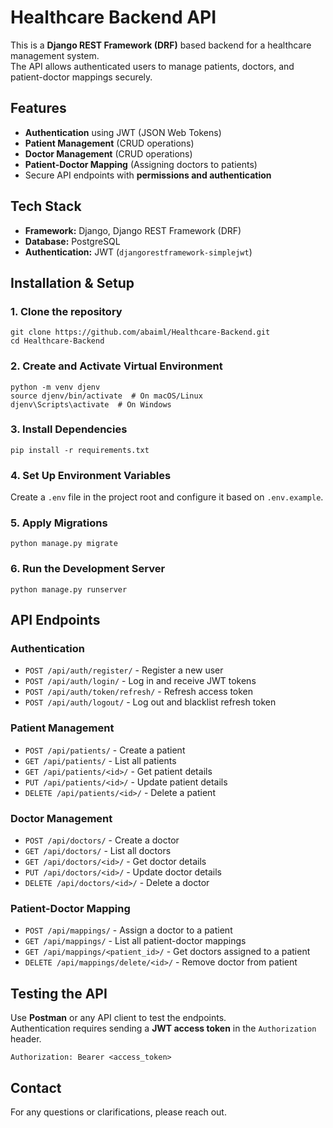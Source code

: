 # Healthcare Backend API

This is a **Django REST Framework (DRF)** based backend for a healthcare management system.  
The API allows authenticated users to manage patients, doctors, and patient-doctor mappings securely.

## **Features**

- **Authentication** using JWT (JSON Web Tokens)
- **Patient Management** (CRUD operations)
- **Doctor Management** (CRUD operations)
- **Patient-Doctor Mapping** (Assigning doctors to patients)
- Secure API endpoints with **permissions and authentication**

## **Tech Stack**

- **Framework:** Django, Django REST Framework (DRF)
- **Database:** PostgreSQL
- **Authentication:** JWT (`djangorestframework-simplejwt`)

## **Installation & Setup**

### **1. Clone the repository**
  ```
  git clone https://github.com/abaiml/Healthcare-Backend.git
  cd Healthcare-Backend
  ```

### **2. Create and Activate Virtual Environment**  
```
python -m venv djenv
source djenv/bin/activate  # On macOS/Linux
djenv\Scripts\activate  # On Windows
```

### **3. Install Dependencies**  
```
pip install -r requirements.txt
```

### **4. Set Up Environment Variables**  
Create a `.env` file in the project root and configure it based on `.env.example`.

### **5. Apply Migrations**  
```
python manage.py migrate
```

### **6. Run the Development Server**  
```
python manage.py runserver
```

## **API Endpoints**

### **Authentication**  
- `POST /api/auth/register/` - Register a new user  
- `POST /api/auth/login/` - Log in and receive JWT tokens  
- `POST /api/auth/token/refresh/` - Refresh access token  
- `POST /api/auth/logout/` - Log out and blacklist refresh token  

### **Patient Management**  
- `POST /api/patients/` - Create a patient  
- `GET /api/patients/` - List all patients  
- `GET /api/patients/<id>/` - Get patient details  
- `PUT /api/patients/<id>/` - Update patient details  
- `DELETE /api/patients/<id>/` - Delete a patient  

### **Doctor Management**  
- `POST /api/doctors/` - Create a doctor  
- `GET /api/doctors/` - List all doctors  
- `GET /api/doctors/<id>/` - Get doctor details  
- `PUT /api/doctors/<id>/` - Update doctor details  
- `DELETE /api/doctors/<id>/` - Delete a doctor  

### **Patient-Doctor Mapping**  
- `POST /api/mappings/` - Assign a doctor to a patient  
- `GET /api/mappings/` - List all patient-doctor mappings  
- `GET /api/mappings/<patient_id>/` - Get doctors assigned to a patient  
- `DELETE /api/mappings/delete/<id>/` - Remove doctor from patient  

## **Testing the API**

Use **Postman** or any API client to test the endpoints.  
Authentication requires sending a **JWT access token** in the `Authorization` header.

```
Authorization: Bearer <access_token>
```

## **Contact**

For any questions or clarifications, please reach out.  
